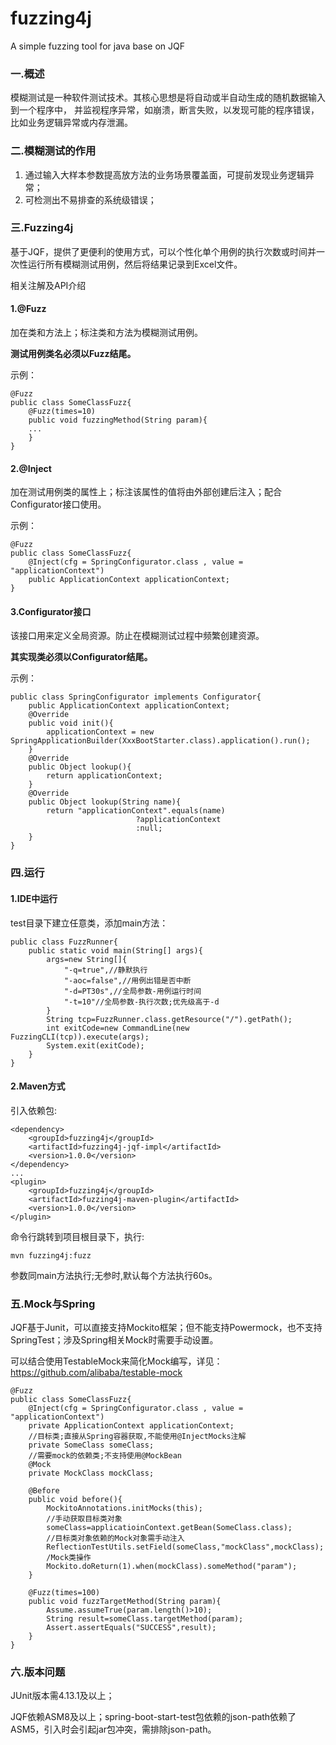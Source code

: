 # fuzzing4j
A simple fuzzing tool for java base on JQF

### 一.概述
模糊测试是一种软件测试技术。其核心思想是将自动或半自动生成的随机数据输入到一个程序中， 并监视程序异常，如崩溃，断言失败，以发现可能的程序错误，比如业务逻辑异常或内存泄漏。

### 二.模糊测试的作用
1) 通过输入大样本参数提高放方法的业务场景覆盖面，可提前发现业务逻辑异常；
2) 可检测出不易排查的系统级错误；

### 三.Fuzzing4j
基于JQF，提供了更便利的使用方式，可以个性化单个用例的执行次数或时间并一次性运行所有模糊测试用例，然后将结果记录到Excel文件。

相关注解及API介绍

#### 1.@Fuzz

加在类和方法上；标注类和方法为模糊测试用例。

**测试用例类名必须以Fuzz结尾。**

示例：
~~~~
@Fuzz
public class SomeClassFuzz{
    @Fuzz(times=10)
    public void fuzzingMethod(String param){
    ...
    }
}
~~~~
#### 2.@Inject

加在测试用例类的属性上；标注该属性的值将由外部创建后注入；配合Configurator接口使用。

示例：
~~~~
@Fuzz
public class SomeClassFuzz{
    @Inject(cfg = SpringConfigurator.class , value = "applicationContext")
    public ApplicationContext applicationContext;
}
~~~~

#### 3.Configurator接口

该接口用来定义全局资源。防止在模糊测试过程中频繁创建资源。

**其实现类必须以Configurator结尾。**

示例：

~~~~
public class SpringConfigurator implements Configurator{
    public ApplicationContext applicationContext;
    @Override
    public void init(){
        applicationContext = new SpringApplicationBuilder(XxxBootStarter.class).application().run();
    }
    @Override
    public Object lookup(){
        return applicationContext;
    }
    @Override
    public Object lookup(String name){
        return "applicationContext".equals(name)
                            ?applicationContext
                            :null;
    }
}
~~~~

### 四.运行

#### 1.IDE中运行

test目录下建立任意类，添加main方法：
~~~~
public class FuzzRunner{
    public static void main(String[] args){
        args=new String[]{
            "-q=true",//静默执行
            "-aoc=false",//用例出错是否中断
            "-d=PT30s",//全局参数-用例运行时间
            "-t=10"//全局参数-执行次数;优先级高于-d
        }
        String tcp=FuzzRunner.class.getResource("/").getPath();
        int exitCode=new CommandLine(new FuzzingCLI(tcp)).execute(args);
        System.exit(exitCode);
    }
}
~~~~
#### 2.Maven方式
引入依赖包:
~~~~
<dependency>
	<groupId>fuzzing4j</groupId>
	<artifactId>fuzzing4j-jqf-impl</artifactId>
	<version>1.0.0</version>
</dependency>
...
<plugin>
	<groupId>fuzzing4j</groupId>
	<artifactId>fuzzing4j-maven-plugin</artifactId>
	<version>1.0.0</version>
</plugin>
~~~~
命令行跳转到项目根目录下，执行:
~~~~
mvn fuzzing4j:fuzz
~~~~
参数同main方法执行;无参时,默认每个方法执行60s。

### 五.Mock与Spring

JQF基于Junit，可以直接支持Mockito框架；但不能支持Powermock，也不支持SpringTest；涉及Spring相关Mock时需要手动设置。

可以结合使用TestableMock来简化Mock编写，详见：<https://github.com/alibaba/testable-mock>
~~~~
@Fuzz
public class SomeClassFuzz{
    @Inject(cfg = SpringConfigurator.class , value = "applicationContext")
    private ApplicationContext applicationContext;
    //目标类;直接从Spring容器获取,不能使用@InjectMocks注解
    private SomeClass someClass;
    //需要mock的依赖类;不支持使用@MockBean
    @Mock
    private MockClass mockClass;
    
    @Before
    public void before(){
        MockitoAnnotations.initMocks(this);
        //手动获取目标类对象
        someClass=applicatioinContext.getBean(SomeClass.class);
        //目标类对象依赖的Mock对象需手动注入
        ReflectionTestUtils.setField(someClass,"mockClass",mockClass);
        /Mock类操作
        Mockito.doReturn(1).when(mockClass).someMethod("param");
    }
    
    @Fuzz(times=100)
    public void fuzzTargetMethod(String param){
        Assume.assumeTrue(param.length()>10);
        String result=someClass.targetMethod(param);
        Assert.assertEquals("SUCCESS",result);
    }
}
~~~~
### 六.版本问题

JUnit版本需4.13.1及以上；

JQF依赖ASM8及以上；spring-boot-start-test包依赖的json-path依赖了ASM5，引入时会引起jar包冲突，需排除json-path。